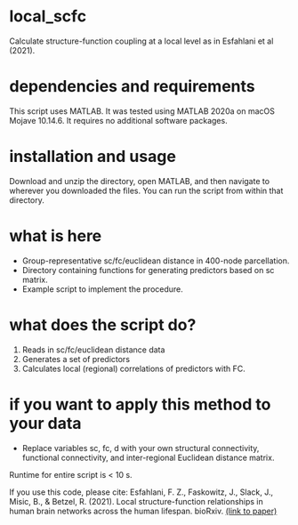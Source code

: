# local_scfc
Calculate structure-function coupling at a local level as in Esfahlani et al (2021).

# dependencies and requirements
This script uses MATLAB. It was tested using MATLAB 2020a on macOS Mojave 10.14.6. It requires no additional software packages.

# installation and usage
Download and unzip the directory, open MATLAB, and then navigate to wherever you downloaded the files. You can run the script from within that directory.   

# what is here
* Group-representative sc/fc/euclidean distance in 400-node parcellation.
* Directory containing functions for generating predictors based on sc matrix.
* Example script to implement the procedure.

# what does the script do?
1. Reads in sc/fc/euclidean distance data
2. Generates a set of predictors
3. Calculates local (regional) correlations of predictors with FC.

# if you want to apply this method to your data
* Replace variables sc, fc, d with your own structural connectivity, functional connectivity, and inter-regional Euclidean distance matrix.

Runtime for entire script is < 10 s.

If you use this code, please cite:
Esfahlani, F. Z., Faskowitz, J., Slack, J., Misic, B., & Betzel, R. (2021). Local structure-function relationships in human brain networks across the human lifespan. bioRxiv. [(link to paper)](https://www.biorxiv.org/content/10.1101/2021.05.23.445128v1.abstract)
